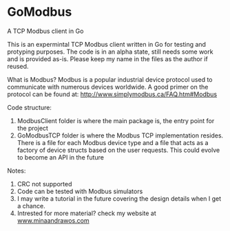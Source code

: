 GoModbus
========

A TCP Modbus client in Go

This is an expermintal TCP Modbus client written in Go for testing and protyping purposes. The code is in an alpha state, still needs some work and is provided as-is. Please keep my name in the files as the author if reused.

What is Modbus?
Modbus is a popular industrial device protocol used to communicate with numerous devices worldwide. A good primer on the protocol can be found at: http://www.simplymodbus.ca/FAQ.htm#Modbus 

Code structure:
 1. ModbusClient folder is where the main package is, the entry point for the project
 2. GoModbusTCP folder is where the Modbus TCP implementation resides. There is a file for each Modbus device type and      a file that acts as a factory of device structs based on the user requests. This could evolve to become an API in      the future

 Notes:
  1. CRC not supported
  2. Code can be tested with Modbus simulators
  3. I may write a tutorial in the future covering the design details when I get a chance.
  4. Intrested for more material? check my website at www.minaandrawos.com
